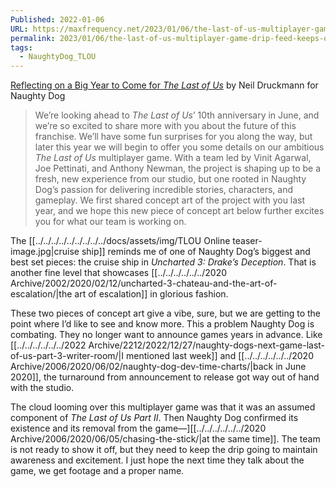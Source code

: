 ```yaml
---
Published: 2022-01-06
URL: https://maxfrequency.net/2023/01/06/the-last-of-us-multiplayer-game-drip-feed-keeps-on-dripping/
permalink: 2023/01/06/the-last-of-us-multiplayer-game-drip-feed-keeps-on-dripping/
tags:
  - NaughtyDog_TLOU
---
```

[Reflecting on a Big Year to Come for *The Last of Us*](https://www.naughtydog.com/blog/the_last_of_us_10th_anniversary_kickoff) by Neil Druckmann for Naughty Dog

> We’re looking ahead to *The Last of Us*’ 10th anniversary in June, and we’re so excited to share more with you about the future of this franchise. We’ll have some fun surprises for you along the way, but later this year we will begin to offer you some details on our ambitious *The Last of Us* multiplayer game. With a team led by Vinit Agarwal, Joe Pettinati, and Anthony Newman, the project is shaping up to be a fresh, new experience from our studio, but one rooted in Naughty Dog’s passion for delivering incredible stories, characters, and gameplay. We first shared concept art of the project with you last year, and we hope this new piece of concept art below further excites you for what our team is working on.

The [[../../../../../../../../../docs/assets/img/TLOU Online teaser-image.jpg|cruise ship]] reminds me of one of Naughty Dog’s biggest and best set pieces: the cruise ship in *Uncharted 3: Drake’s Deception*. That is another fine level that showcases [[../../../../../../2020 Archive/2002/2020/02/12/uncharted-3-chateau-and-the-art-of-escalation/|the art of escalation]] in glorious fashion.

These two pieces of concept art give a vibe, sure, but we are getting to the point where I’d like to see and know more. This a problem Naughty Dog is combating. They no longer want to announce games years in advance. Like [[../../../../../../2022 Archive/2212/2022/12/27/naughty-dogs-next-game-last-of-us-part-3-writer-room/|I mentioned last week]] and [[../../../../../../2020 Archive/2006/2020/06/02/naughty-dog-dev-time-charts/|back in June 2020]], the turnaround from announcement to release got way out of hand with the studio.

The cloud looming over this multiplayer game was that it was an assumed component of *The Last of Us Part II*. Then Naughty Dog confirmed its existence and its removal from the game—][[../../../../../../2020 Archive/2006/2020/06/05/chasing-the-stick/|at the same time]]. The team is not ready to show it off, but they need to keep the drip going to maintain awareness and excitement. I just hope the next time they talk about the game, we get footage and a proper name.